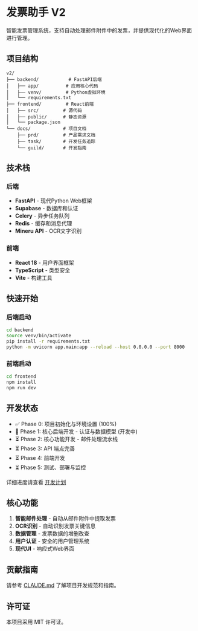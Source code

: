 # 发票助手 V2

智能发票管理系统，支持自动处理邮件附件中的发票，并提供现代化的Web界面进行管理。

## 项目结构

```
v2/
├── backend/           # FastAPI后端
│   ├── app/          # 应用核心代码
│   ├── venv/         # Python虚拟环境
│   └── requirements.txt
├── frontend/         # React前端
│   ├── src/         # 源代码
│   ├── public/      # 静态资源
│   └── package.json
└── docs/            # 项目文档
    ├── prd/         # 产品需求文档
    ├── task/        # 开发任务追踪
    └── guild/       # 开发指南
```

## 技术栈

### 后端
- **FastAPI** - 现代Python Web框架
- **Supabase** - 数据库和认证
- **Celery** - 异步任务队列
- **Redis** - 缓存和消息代理
- **Mineru API** - OCR文字识别

### 前端
- **React 18** - 用户界面框架
- **TypeScript** - 类型安全
- **Vite** - 构建工具

## 快速开始

### 后端启动

```bash
cd backend
source venv/bin/activate
pip install -r requirements.txt
python -m uvicorn app.main:app --reload --host 0.0.0.0 --port 8000
```

### 前端启动

```bash
cd frontend
npm install
npm run dev
```

## 开发状态

- ✅ Phase 0: 项目初始化与环境设置 (100%)
- 🔄 Phase 1: 核心后端开发 - 认证与数据模型 (开发中)
- ⏳ Phase 2: 核心功能开发 - 邮件处理流水线
- ⏳ Phase 3: API 端点完善
- ⏳ Phase 4: 前端开发
- ⏳ Phase 5: 测试、部署与监控

详细进度请查看 [开发计划](docs/task/development_plan.md)

## 核心功能

1. **智能邮件处理** - 自动从邮件附件中提取发票
2. **OCR识别** - 自动识别发票关键信息
3. **数据管理** - 发票数据的增删改查
4. **用户认证** - 安全的用户管理系统
5. **现代UI** - 响应式Web界面

## 贡献指南

请参考 [CLAUDE.md](CLAUDE.md) 了解项目开发规范和指南。

## 许可证

本项目采用 MIT 许可证。